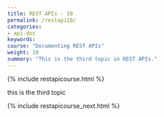 ```yaml
---
title: REST APIs - 10
permalink: /restapi10/
categories:
- api-doc
keywords: 
course: "Documenting REST APIs"
weight: 10
summary: "This is the third topic in REST APIs."
---
```


{% include restapicourse.html %}

this is the third topic

{% include restapicourse_next.html %}




